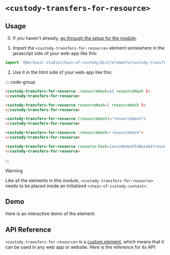 
# `<custody-transfers-for-resource>`

## Usage

0. If you haven't already, [go through the setup for the module](/setup).

1. Import the `<custody-transfers-for-resource>` element somewhere in the javascript side of your web-app like this:

```js
import '@darksoil-studio/chain-of-custody/dist/elements/custody-transfers-for-resource.js'
```

2. Use it in the html side of your web-app like this:

::: code-group
```html [Lit]
<custody-transfers-for-resource .resourceHash=${ resourceHash }>
</custody-transfers-for-resource>
```

```html [React]
<custody-transfers-for-resource resourceHash={ resourceHash }>
</custody-transfers-for-resource>
```

```html [Angular]
<custody-transfers-for-resource [resourceHash]="resourceHash">
</custody-transfers-for-resource>
```

```html [Vue]
<custody-transfers-for-resource :resourceHash="resourceHash">
</custody-transfers-for-resource>
```

```html [Svelte]
<custody-transfers-for-resource resource-hash={encodeHashToBase64(resourceHash)}>
</custody-transfers-for-resource>
```
:::

> [!WARNING]
> Like all the elements in this module, `<custody-transfers-for-resource>` needs to be placed inside an initialized `<chain-of-custody-context>`.

## Demo

Here is an interactive demo of the element:

<element-demo>
</element-demo>

<script setup>
import { onMounted } from "vue";
import { ProfilesClient, ProfilesStore } from '@darksoil-studio/profiles-zome';
import { demoProfiles, ProfilesZomeMock } from '@darksoil-studio/profiles-zome/dist/mocks.js';
import { decodeHashFromBase64, encodeHashToBase64 } from '@holochain/client';
import { render } from "lit";
import { html, unsafeStatic } from "lit/static-html.js";

import { ChainOfCustodyZomeMock, sampleResource, sampleCustodyTransfer } from "../../ui/src/mocks.ts";
import { ChainOfCustodyStore } from "../../ui/src/chain-of-custody-store.ts";
import { ChainOfCustodyClient } from "../../ui/src/chain-of-custody-client.ts";

onMounted(async () => {
  // Elements need to be imported on the client side, not the SSR side
  // Reference: https://vitepress.dev/guide/ssr-compat#importing-in-mounted-hook
  await import('@api-viewer/docs/lib/api-docs.js');
  await import('@api-viewer/demo/lib/api-demo.js');
  await import('@darksoil-studio/profiles-zome/dist/elements/profiles-context.js');
  if (!customElements.get('chain-of-custody-context')) await import('../../ui/src/elements/chain-of-custody-context.ts');
  if (!customElements.get('custody-transfers-for-resource')) await import('../../ui/src/elements/custody-transfers-for-resource.ts');

  const profiles = await demoProfiles();
  const myPubKey = Array.from(profiles.keys())[0];

  const profilesMock = new ProfilesZomeMock(profiles, myPubKey);
  const profilesStore = new ProfilesStore(new ProfilesClient(profilesMock, "chain_of_custody_test"));

  const mock = new ChainOfCustodyZomeMock();
  const client = new ChainOfCustodyClient(mock, "chain_of_custody_test");

  const resource1 = await sampleResource(client);

  const record1 = await mock.create_resource(resource1);

  const custodyTransfer2 = await sampleCustodyTransfer(client, {
    custodied_resource_hash: record1.signed_action.hashed.hash
  });

  const record = await mock.create_custody_transfer(custodyTransfer2);

  const store = new ChainOfCustodyStore(client);
  
  render(html`
    <profiles-context .store=${profilesStore}>
      <chain-of-custody-context .store=${store}>
        <api-demo src="custom-elements.json" only="custody-transfers-for-resource" exclude-knobs="store">
          <template data-element="custody-transfers-for-resource" data-target="host">
            <custody-transfers-for-resource resource-hash=${unsafeStatic(encodeHashToBase64(custodyTransfer2.custodied_resource_hash))}" ></custody-transfers-for-resource>
          </template>
        </api-demo>
      </chain-of-custody-context>
    </profiles-context>
  `, document.querySelector('element-demo'))
  })

</script>

## API Reference

`<custody-transfers-for-resource>` is a [custom element](https://web.dev/articles/custom-elements-v1), which means that it can be used in any web app or website. Here is the reference for its API:

<api-docs src="custom-elements.json" only="custody-transfers-for-resource">
</api-docs>
